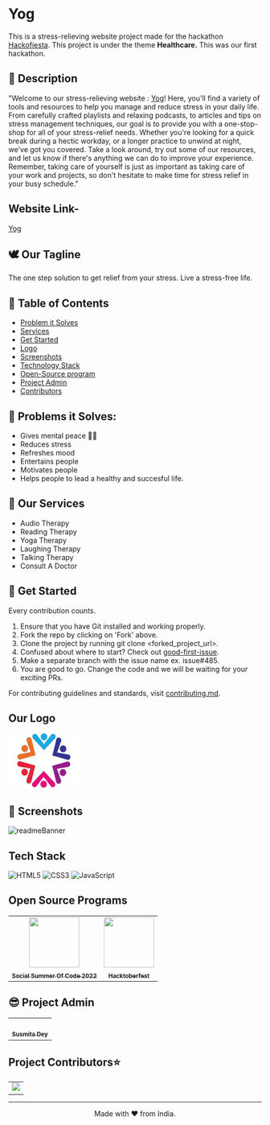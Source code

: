 # Yog 
This is a stress-relieving website project made for the hackathon [Hackofiesta](https://hack.iiitl.ac.in/). 
This project is under the theme **Healthcare.**
This was our first hackathon.

## 📃 Description 
"Welcome to our stress-relieving website : [Yog](https://sukoon-stress-free.netlify.app/)! Here, you'll find a variety of tools and resources to help you manage and reduce stress in your daily life. From carefully crafted playlists and relaxing podcasts, to articles and tips on stress management techniques, our goal is to provide you with a one-stop-shop for all of your stress-relief needs. Whether you're looking for a quick break during a hectic workday, or a longer practice to unwind at night, we've got you covered. Take a look around, try out some of our resources, and let us know if there's anything we can do to improve your experience. Remember, taking care of yourself is just as important as taking care of your work and projects, so don't hesitate to make time for stress relief in your busy schedule."

## Website Link-
<a href="https://sukoon-stress-free.netlify.app/">Yog</a>

## 🕊 Our Tagline 
The one step solution to get relief from your stress.
Live a stress-free life.

## 📝 Table of Contents
- [Problem it Solves](#problem_statement)
- [Services](#services)
- [Get Started](#getStarted)
- [Logo](#logo)
- [Screenshots](#screenshots)
- [Technology Stack](#tech_stack)
- [Open-Source program](#open_source_programs)
- [Project Admin](#admin)
- [Contributors](#contributors)

## 🔎 Problems it Solves: <a name = "problem_statement"></a>
- Gives mental peace 🧘‍♀️
- Reduces stress
- Refreshes mood
- Entertains people
- Motivates people
- Helps people to lead a healthy and succesful life.

## 💼 Our Services <a name = "services"></a>
- Audio Therapy
- Reading Therapy
- Yoga Therapy
- Laughing Therapy
- Talking Therapy
- Consult A Doctor

## 🚀  Get Started <a name = "getStarted"></a>
Every contribution counts.
1. Ensure that you have Git installed and working properly.
2. Fork the repo by clicking on 'Fork' above.
3. Clone the project by running git clone <forked_project_url>.
4. Confused about where to start? Check out [good-first-issue](https://github.com/Susmita-Dey/Sukoon/labels/good%20first%20issue).
5. Make a separate branch with the issue name ex. issue#485.
6. You are good to go. Change the code and we will be waiting for your exciting PRs.

For contributing guidelines and standards, visit [contributing.md](https://github.com/Susmita-Dey/Sukoon/blob/main/CONTRIBUTING.md).

## Our Logo <a name = "logo"></a>
<img src="./logo.png" width=140px height=110px alt="logo">

## 📸 Screenshots <a name = "screenshots"></a>
![readmeBanner](https://user-images.githubusercontent.com/98955085/184510782-3f699206-4768-4b3a-aa6d-40c924e13578.png)

## Tech Stack <a name = "tech_stack"></a>
<img alt="HTML5" src="https://img.shields.io/badge/html5-%23fca9ae.svg?style=for-the-badge&logo=html5&logoColor=140200"/>
<img alt="CSS3" src="https://img.shields.io/badge/css3-%23ffd2ce.svg?style=for-the-badge&logo=css3&logoColor=140200"/>
<img alt="JavaScript" src="https://img.shields.io/badge/javascript-%23e4626b.svg?style=for-the-badge&logo=javascript&logoColor=%23F7DF1E"/>

## Open Source Programs  <a name = "open_source_programs"></a>
 
<table>
<tr>
 <td align="center">
<a href="https://ssoc.devfolio.co/"><img src="https://user-images.githubusercontent.com/72400676/182021806-e7439fdd-8f9b-46a6-a1da-0bf731bbe379.png" width=100px height=100px /><br /><sub><b>Social Summer Of Code 2022</b></sub></a>
 </td>
 <td align="center">
<a href="https://hacktoberfest.com/"><img src="https://user-images.githubusercontent.com/79099734/195970153-ee19d55b-20fc-4ddb-a91d-000773699c37.png" width=100px height=100px /><br /><sub><b>Hacktoberfest</b></sub></a>
 </td>
 </tr>
</table>

## 😎 Project Admin <a name = "admin"></a>

<table>
  <tr>
<td align="center"><a href="https://github.com/Susmita-Dey"><img src="https://avatars.githubusercontent.com/u/79099734?v=4" width="100px;" alt=""/><br /><sub><b>Susmita Dey</b></sub></a></td>
  </tr>
</table>

<h2>Project Contributors⭐</h2>   <a name = "contributors"></a>
<table align="center">
<tr>
<td>
<a href="https://github.com/Susmita-Dey/Sukoon/graphs/contributors" align="center">
  <img src="https://contrib.rocks/image?repo=Susmita-Dey/Sukoon" /> 
</a>
</td>
</tr>
</table>

---

<p align="center">
  Made with ❤ from India.
</p>
